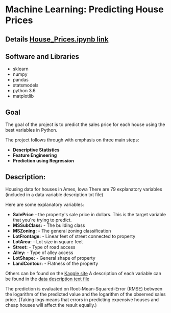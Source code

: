 # Machine Learning: Predicting House Prices
## Details [House_Prices.ipynb link](https://github.com/rxu17/House_Prices_Study/blob/757ce2eeaf6f92803f7f4f0f9dc137dcfc06cc84/House_Prices_Study.ipynb)
## Software and Libraries
- sklearn
- numpy
- pandas
- statsmodels
- python 3.6
- matplotlib

## Goal
The goal of the project is to predict the sales price for each house using the best variables in Python. 

The project follows through with emphasis on three main steps: 
- **Descriptive Statistics**
- **Feature Engineering**
- **Prediction using Regression**

## Description:
Housing data for houses in Ames, Iowa
There are 79 explanatory variables (included in a data variable description txt file)

Here are some explanatory variables:
- **SalePrice** - the property's sale price in dollars. This is the target variable that you're trying to predict.
- **MSSubClass:** - The building class
- **MSZoning:** - The general zoning classification
- **LotFrontage:** - Linear feet of street connected to property
- **LotArea:** - Lot size in square feet
- **Street:** - Type of road access
- **Alley:** - Type of alley access
- **LotShape:** - General shape of property
- **LandContour:** - Flatness of the property

Others can be found on the [Kaggle site](https://www.kaggle.com/c/house-prices-advanced-regression-techniques/data)
A description of each variable can be found in the [data description text file](https://github.com/rxu17/House_Prices_Study/blob/master/data_description_house.txt)

The prediction is evaluated on Root-Mean-Squared-Error (RMSE) between the logarithm of the predicted value and the logarithm of the observed sales price. (Taking logs means that errors in predicting expensive houses and cheap houses will affect the result equally.)
 

